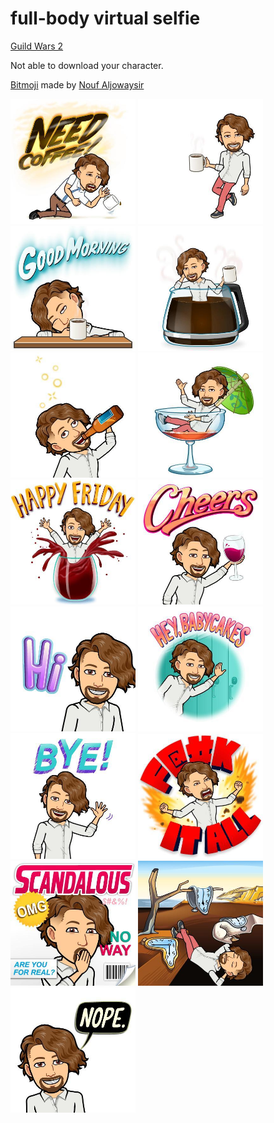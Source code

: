 # full-body virtual selfie

[Guild Wars 2](https://guildwars2.com)

Not able to download your character.


[Bitmoji](https://www.bitmoji.com/) made by [Nouf Aljowaysir](http://noufaljowaysir.com)

<div class="gallery" display="flexbox" flex-wrap="no-wrap">
  <img src="bitmoji_00.jpeg" width=200px>
  <img src="bitmoji_01.jpeg" width=200px>
  <img src="bitmoji_02.jpeg" width=200px>
  <img src="bitmoji_03.jpeg" width=200px>
  <img src="bitmoji_04.jpeg" width=200px>
  <img src="bitmoji_05.jpeg" width=200px>
  <img src="bitmoji_06.jpeg" width=200px>
  <img src="bitmoji_07.jpeg" width=200px>
  <img src="bitmoji_08.jpeg" width=200px>
  <img src="bitmoji_09.jpeg" width=200px>
  <img src="bitmoji_10.jpeg" width=200px>
  <img src="bitmoji_11.jpeg" width=200px>
  <img src="bitmoji_12.jpeg" width=200px>
  <img src="bitmoji_13.jpeg" width=200px>
  <img src="bitmoji_14.jpeg" width=200px>
</div>
